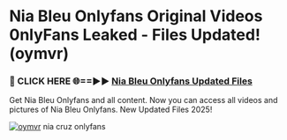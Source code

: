 # Nia Bleu Onlyfans Original Videos 0nlyFans Leaked - Files Updated! (oymvr)

<h3>🔴 CLICK HERE 🌐==►► <a href="https://tinyurl.com/2jnfzry5" rel="nofollow">Nia Bleu Onlyfans Updated Files</a></h3>

Get Nia Bleu Onlyfans and all content. Now you can access all videos and pictures of Nia Bleu Onlyfans. New Updated Files 2025!

[![oymvr](https://i.imgur.com/GyGTBgg.gif)](https://tinyurl.com/2jnfzry5)
nia cruz onlyfans